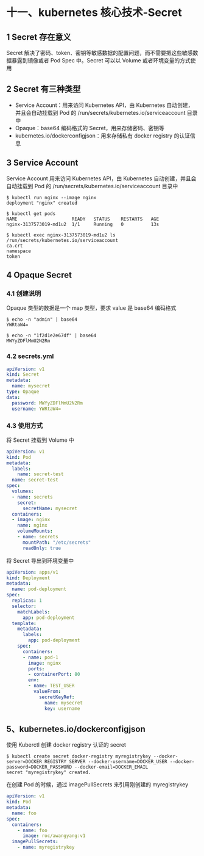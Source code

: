 # 十一、kubernetes 核心技术-Secret

## 1 Secret 存在意义

Secret 解决了密码、token、密钥等敏感数据的配置问题，而不需要把这些敏感数据暴露到镜像或者 Pod Spec 中。Secret 可以以 Volume 或者环境变量的方式使用

## 2 Secret 有三种类型

- Service Account：用来访问 Kubernetes API，由 Kubernetes 自动创建，并且会自动挂载到 Pod 的 /run/secrets/kubernetes.io/serviceaccount 目录中
- Opaque：base64 编码格式的 Secret，用来存储密码、密钥等
- kubernetes.io/dockerconfigjson：用来存储私有 docker registry 的认证信息

## 3 Service Account

Service Account 用来访问 Kubernetes API，甶 Kubernetes 自动创建，并且会自动挂载到 Pod 的 /run/secrets/kubernetes.io/serviceaccount 目录中

```shell
$ kubectl run nginx --image nginx
deployment "nginx" created

$ kubectl get pods
NAME                    READY   STATUS    RESTARTS   AGE
nginx-3137573019-md1u2  1/1     Running   0          13s

$ kubectl exec nginx-3137573019-md1u2 ls /run/secrets/kubernetes.io/serviceaccount
ca.crt
namespace
token
```

## 4 Opaque Secret

### 4.1 创建说明

Opaque 类型的数据是一个 map 类型，要求 value 是 base64 编码格式

```shell
$ echo -n "admin" | base64
YWRtaW4=

$ echo -n "1f2d1e2e67df" | base64
MWYyZDFlMmU2N2Rm
```

### 4.2 secrets.yml

```yaml
apiVersion: v1
kind: Secret
metadata:
  name: mysecret
type: Opaque
data:
  password: MWYyZDFlMmU2N2Rm
  username: YWRtaW4=
```

### 4.3 使用方式

将 Secret 挂载到 Volume 中

```yaml
apiVersion: v1
kind: Pod
metadata:
  labels:
    name: secret-test
  name: secret-test
spec:
  volumes:
  - name: secrets
    secret:
      secretName: mysecret
  containers:
  - image: nginx
    name: nginx
    volumeMounts:
    - name: secrets
      mountPath: "/etc/secrets"
      readOnly: true
```

将 Secret 导出到环境变量中

```yaml
apiVersion: apps/v1
kind: Deployment
metadata:
  name: pod-deployment
spec:
  replicas: 1
  selector:
    matchLabels:
      app: pod-deployment
  template:
    metadata:
      labels:
        app: pod-deployment
    spec:
      containers:
      - name: pod-1
        image: nginx
        ports:
        - containerPort: 80
        env:
        - name: TEST_USER
          valueFrom:
            secretKeyRef:
              name: mysecret
              key: username
```

## 5、kubernetes.io/dockerconfigjson

使用 Kuberctl 创建 docker registry 认证的 secret

```shell
$ kubectl create secret docker-registry myregistrykey --docker-server=DOCKER_REGISTRY_SERVER --docker-username=DOCKER_USER --docker-password=DOCKER_PASSWORD --docker-email=DOCKER_EMAIL
secret "myregistrykey" created.
```

在创建 Pod 的时候，通过 imagePullSecrets 来引用刚创建的 myregistrykey

```yaml
apiVersion: v1
kind: Pod
metadata:
  name: foo
spec:
  containers:
    - name: foo
      image: roc/awangyang:v1
  imagePullSecrets:
    - name: myregistrykey
```

